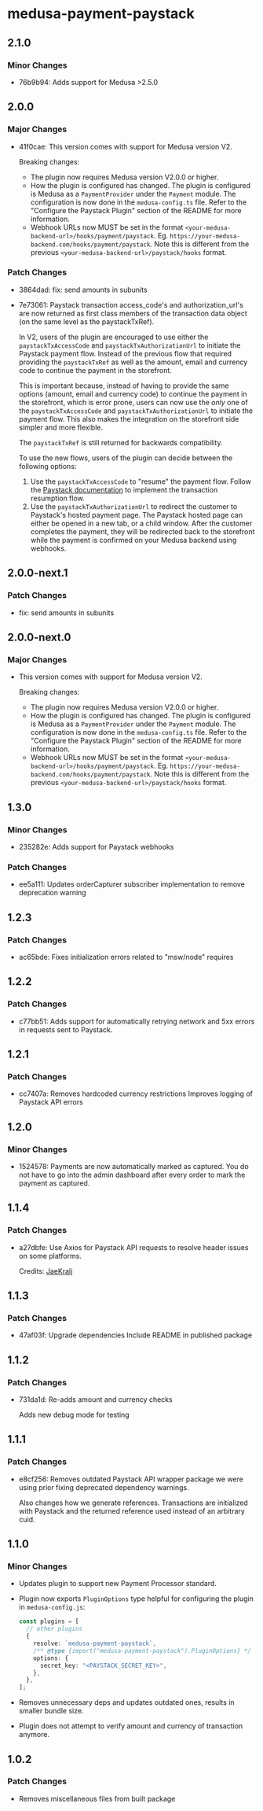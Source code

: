 # medusa-payment-paystack

## 2.1.0

### Minor Changes

- 76b9b94: Adds support for Medusa >2.5.0

## 2.0.0

### Major Changes

- 41f0cae: This version comes with support for Medusa version V2.

  Breaking changes:

  - The plugin now requires Medusa version V2.0.0 or higher.
  - How the plugin is configured has changed. The plugin is configured is Medusa as a `PaymentProvider` under the `Payment` module. The configuration is now done in the `medusa-config.ts` file. Refer to the "Configure the Paystack Plugin" section of the README for more information.
  - Webhook URLs now MUST be set in the format `<your-medusa-backend-url>/hooks/payment/paystack`. Eg. `https://your-medusa-backend.com/hooks/payment/paystack`. Note this is different from the previous `<your-medusa-backend-url>/paystack/hooks` format.

### Patch Changes

- 3864dad: fix: send amounts in subunits
- 7e73061: Paystack transaction access_code's and authorization_url's are now returned as first class members of the transaction data object (on the same level as the paystackTxRef).

  In V2, users of the plugin are encouraged to use either the `paystackTxAccessCode` and `paystackTxAuthorizationUrl` to initiate the Paystack payment flow. Instead of the previous flow that required providing the `paystackTxRef` as well as the amount, email and currency code to continue the payment in the storefront.

  This is important because, instead of having to provide the same options (amount, email and currency code) to continue the payment in the storefront, which is error prone, users can now use the _only_ one of the `paystackTxAccessCode` and `paystackTxAuthorizationUrl` to initiate the payment flow. This also makes the integration on the storefront side simpler and more flexible.

  The `paystackTxRef` is still returned for backwards compatibility.

  To use the new flows, users of the plugin can decide between the following options:

  1. Use the `paystackTxAccessCode` to "resume" the payment flow. Follow the [Paystack documentation](https://paystack.com/docs/developer-tools/inlinejs/#resume-transaction) to implement the transaction resumption flow.
  2. Use the `paystackTxAuthorizationUrl` to redirect the customer to Paystack's hosted payment page. The Paystack hosted page can either be opened in a new tab, or a child window. After the customer completes the payment, they will be redirected back to the storefront while the payment is confirmed on your Medusa backend using webhooks.

## 2.0.0-next.1

### Patch Changes

- fix: send amounts in subunits

## 2.0.0-next.0

### Major Changes

- This version comes with support for Medusa version V2.

  Breaking changes:

  - The plugin now requires Medusa version V2.0.0 or higher.
  - How the plugin is configured has changed. The plugin is configured is Medusa as a `PaymentProvider` under the `Payment` module. The configuration is now done in the `medusa-config.ts` file. Refer to the "Configure the Paystack Plugin" section of the README for more information.
  - Webhook URLs now MUST be set in the format `<your-medusa-backend-url>/hooks/payment/paystack`. Eg. `https://your-medusa-backend.com/hooks/payment/paystack`. Note this is different from the previous `<your-medusa-backend-url>/paystack/hooks` format.

## 1.3.0

### Minor Changes

- 235282e: Adds support for Paystack webhooks

### Patch Changes

- ee5a111: Updates orderCapturer subscriber implementation to remove deprecation warning

## 1.2.3

### Patch Changes

- ac65bde: Fixes initialization errors related to "msw/node" requires

## 1.2.2

### Patch Changes

- c77bb51: Adds support for automatically retrying network and 5xx errors in requests sent to Paystack.

## 1.2.1

### Patch Changes

- cc7407a: Removes hardcoded currency restrictions
  Improves logging of Paystack API errors

## 1.2.0

### Minor Changes

- 1524578: Payments are now automatically marked as captured. You do not have to go into the admin dashboard after every order to mark the payment as captured.

## 1.1.4

### Patch Changes

- a27dbfe: Use Axios for Paystack API requests to resolve header issues on some platforms.

  Credits: [JaeKralj](https://github.com/JaeKralj)

## 1.1.3

### Patch Changes

- 47af03f: Upgrade dependencies
  Include README in published package

## 1.1.2

### Patch Changes

- 731da1d: Re-adds amount and currency checks

  Adds new debug mode for testing

## 1.1.1

### Patch Changes

- e8cf256: Removes outdated Paystack API wrapper package we were using prior fixing deprecated dependency warnings.

  Also changes how we generate references. Transactions are initialized with Paystack and the returned reference used instead of an arbitrary cuid.

## 1.1.0

### Minor Changes

- Updates plugin to support new Payment Processor standard.

- Plugin now exports `PluginOptions` type helpful for configuring the plugin in `medusa-config.js`:

  ```ts
  const plugins = [
    // other plugins
    {
      resolve: `medusa-payment-paystack`,
      /** @type {import("medusa-payment-paystack").PluginOptions} */
      options: {
        secret_key: "<PAYSTACK_SECRET_KEY>",
      },
    },
  ];
  ```

- Removes unnecessary deps and updates outdated ones, results in smaller bundle size.

- Plugin does not attempt to verify amount and currency of transaction anymore.

## 1.0.2

### Patch Changes

- Removes miscellaneous files from built package

```

```
